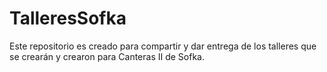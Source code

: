 # TalleresSofka
Este repositorio es creado para compartir y dar entrega de los talleres que se crearán y crearon para Canteras II de Sofka.
